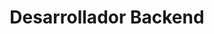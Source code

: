 ---
draft: false
name: "Eduardo Pizarro López"
title: "Desarrollador Backend"
avatar: {
    src: "Eduardo.png",
    alt: "Eduardo Pizarro López"
}
publishDate: "2024-02-20 21:50"
---